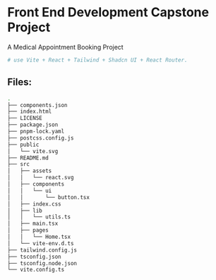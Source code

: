 # Front End Development Capstone Project

A Medical Appointment Booking Project

```sh
# use Vite + React + Tailwind + Shadcn UI + React Router.
```

## Files:
```sh
.
├── components.json
├── index.html
├── LICENSE
├── package.json
├── pnpm-lock.yaml
├── postcss.config.js
├── public
│   └── vite.svg
├── README.md
├── src
│   ├── assets
│   │   └── react.svg
│   ├── components
│   │   └── ui
│   │       └── button.tsx
│   ├── index.css
│   ├── lib
│   │   └── utils.ts
│   ├── main.tsx
│   ├── pages
│   │   └── Home.tsx
│   └── vite-env.d.ts
├── tailwind.config.js
├── tsconfig.json
├── tsconfig.node.json
└── vite.config.ts
```

